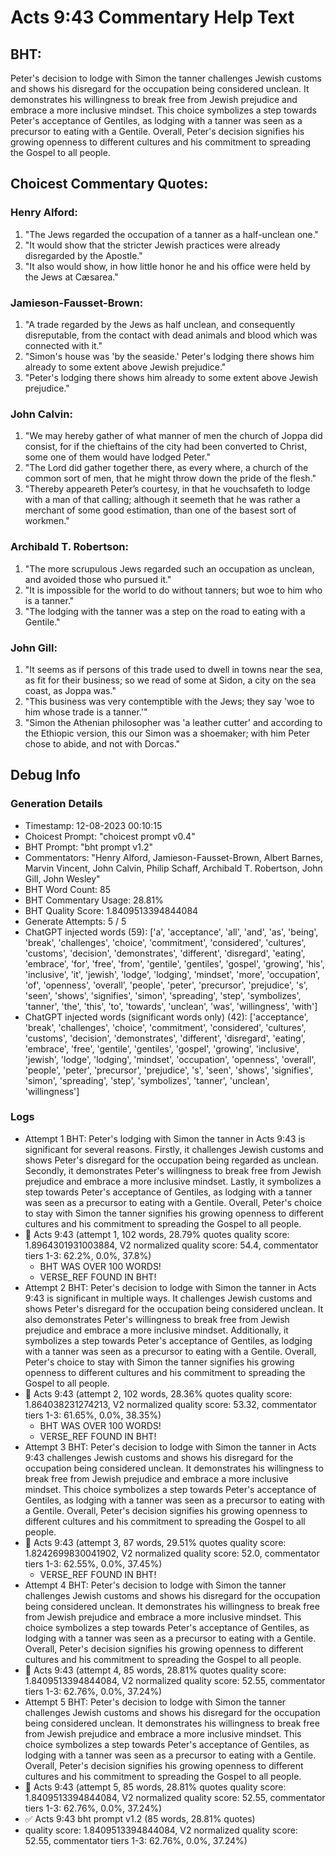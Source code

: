 # Acts 9:43 Commentary Help Text

## BHT:
Peter's decision to lodge with Simon the tanner challenges Jewish customs and shows his disregard for the occupation being considered unclean. It demonstrates his willingness to break free from Jewish prejudice and embrace a more inclusive mindset. This choice symbolizes a step towards Peter's acceptance of Gentiles, as lodging with a tanner was seen as a precursor to eating with a Gentile. Overall, Peter's decision signifies his growing openness to different cultures and his commitment to spreading the Gospel to all people.

## Choicest Commentary Quotes:
### Henry Alford:
1. "The Jews regarded the occupation of a tanner as a half-unclean one."
2. "It would show that the stricter Jewish practices were already disregarded by the Apostle."
3. "It also would show, in how little honor he and his office were held by the Jews at Cæsarea."

### Jamieson-Fausset-Brown:
1. "A trade regarded by the Jews as half unclean, and consequently disreputable, from the contact with dead animals and blood which was connected with it."
2. "Simon's house was 'by the seaside.' Peter's lodging there shows him already to some extent above Jewish prejudice."
3. "Peter's lodging there shows him already to some extent above Jewish prejudice."

### John Calvin:
1. "We may hereby gather of what manner of men the church of Joppa did consist, for if the chieftains of the city had been converted to Christ, some one of them would have lodged Peter." 
2. "The Lord did gather together there, as every where, a church of the common sort of men, that he might throw down the pride of the flesh."
3. "Thereby appeareth Peter’s courtesy, in that he vouchsafeth to lodge with a man of that calling; although it seemeth that he was rather a merchant of some good estimation, than one of the basest sort of workmen."

### Archibald T. Robertson:
1. "The more scrupulous Jews regarded such an occupation as unclean, and avoided those who pursued it."
2. "It is impossible for the world to do without tanners; but woe to him who is a tanner."
3. "The lodging with the tanner was a step on the road to eating with a Gentile."

### John Gill:
1. "It seems as if persons of this trade used to dwell in towns near the sea, as fit for their business; so we read of some at Sidon, a city on the sea coast, as Joppa was."
2. "This business was very contemptible with the Jews; they say 'woe to him whose trade is a tanner.'"
3. "Simon the Athenian philosopher was 'a leather cutter' and according to the Ethiopic version, this our Simon was a shoemaker; with him Peter chose to abide, and not with Dorcas."


## Debug Info
### Generation Details
- Timestamp: 12-08-2023 00:10:15
- Choicest Prompt: "choicest prompt v0.4"
- BHT Prompt: "bht prompt v1.2"
- Commentators: "Henry Alford, Jamieson-Fausset-Brown, Albert Barnes, Marvin Vincent, John Calvin, Philip Schaff, Archibald T. Robertson, John Gill, John Wesley"
- BHT Word Count: 85
- BHT Commentary Usage: 28.81%
- BHT Quality Score: 1.8409513394844084
- Generate Attempts: 5 / 5
- ChatGPT injected words (59):
	['a', 'acceptance', 'all', 'and', 'as', 'being', 'break', 'challenges', 'choice', 'commitment', 'considered', 'cultures', 'customs', 'decision', 'demonstrates', 'different', 'disregard', 'eating', 'embrace', 'for', 'free', 'from', 'gentile', 'gentiles', 'gospel', 'growing', 'his', 'inclusive', 'it', 'jewish', 'lodge', 'lodging', 'mindset', 'more', 'occupation', 'of', 'openness', 'overall', 'people', 'peter', 'precursor', 'prejudice', 's', 'seen', 'shows', 'signifies', 'simon', 'spreading', 'step', 'symbolizes', 'tanner', 'the', 'this', 'to', 'towards', 'unclean', 'was', 'willingness', 'with']
- ChatGPT injected words (significant words only) (42):
	['acceptance', 'break', 'challenges', 'choice', 'commitment', 'considered', 'cultures', 'customs', 'decision', 'demonstrates', 'different', 'disregard', 'eating', 'embrace', 'free', 'gentile', 'gentiles', 'gospel', 'growing', 'inclusive', 'jewish', 'lodge', 'lodging', 'mindset', 'occupation', 'openness', 'overall', 'people', 'peter', 'precursor', 'prejudice', 's', 'seen', 'shows', 'signifies', 'simon', 'spreading', 'step', 'symbolizes', 'tanner', 'unclean', 'willingness']

### Logs
- Attempt 1 BHT: Peter's lodging with Simon the tanner in Acts 9:43 is significant for several reasons. Firstly, it challenges Jewish customs and shows Peter's disregard for the occupation being regarded as unclean. Secondly, it demonstrates Peter's willingness to break free from Jewish prejudice and embrace a more inclusive mindset. Lastly, it symbolizes a step towards Peter's acceptance of Gentiles, as lodging with a tanner was seen as a precursor to eating with a Gentile. Overall, Peter's choice to stay with Simon the tanner signifies his growing openness to different cultures and his commitment to spreading the Gospel to all people.
- 🔄 Acts 9:43 (attempt 1, 102 words, 28.79% quotes quality score: 1.8964301931003884, V2 normalized quality score: 54.4, commentator tiers 1-3: 62.2%, 0.0%, 37.8%) 
	- BHT WAS OVER 100 WORDS! 
	- VERSE_REF FOUND IN BHT!
- Attempt 2 BHT: Peter's decision to lodge with Simon the tanner in Acts 9:43 is significant in multiple ways. It challenges Jewish customs and shows Peter's disregard for the occupation being considered unclean. It also demonstrates Peter's willingness to break free from Jewish prejudice and embrace a more inclusive mindset. Additionally, it symbolizes a step towards Peter's acceptance of Gentiles, as lodging with a tanner was seen as a precursor to eating with a Gentile. Overall, Peter's choice to stay with Simon the tanner signifies his growing openness to different cultures and his commitment to spreading the Gospel to all people.
- 🔄 Acts 9:43 (attempt 2, 102 words, 28.36% quotes quality score: 1.864038231274213, V2 normalized quality score: 53.32, commentator tiers 1-3: 61.65%, 0.0%, 38.35%) 
	- BHT WAS OVER 100 WORDS! 
	- VERSE_REF FOUND IN BHT!
- Attempt 3 BHT: Peter's decision to lodge with Simon the tanner in Acts 9:43 challenges Jewish customs and shows his disregard for the occupation being considered unclean. It demonstrates his willingness to break free from Jewish prejudice and embrace a more inclusive mindset. This choice symbolizes a step towards Peter's acceptance of Gentiles, as lodging with a tanner was seen as a precursor to eating with a Gentile. Overall, Peter's decision signifies his growing openness to different cultures and his commitment to spreading the Gospel to all people.
- 🔄 Acts 9:43 (attempt 3, 87 words, 29.51% quotes quality score: 1.8242699830041902, V2 normalized quality score: 52.0, commentator tiers 1-3: 62.55%, 0.0%, 37.45%) 
	- VERSE_REF FOUND IN BHT!
- Attempt 4 BHT: Peter's decision to lodge with Simon the tanner challenges Jewish customs and shows his disregard for the occupation being considered unclean. It demonstrates his willingness to break free from Jewish prejudice and embrace a more inclusive mindset. This choice symbolizes a step towards Peter's acceptance of Gentiles, as lodging with a tanner was seen as a precursor to eating with a Gentile. Overall, Peter's decision signifies his growing openness to different cultures and his commitment to spreading the Gospel to all people.
- 🔄 Acts 9:43 (attempt 4, 85 words, 28.81% quotes quality score: 1.8409513394844084, V2 normalized quality score: 52.55, commentator tiers 1-3: 62.76%, 0.0%, 37.24%)
- Attempt 5 BHT: Peter's decision to lodge with Simon the tanner challenges Jewish customs and shows his disregard for the occupation being considered unclean. It demonstrates his willingness to break free from Jewish prejudice and embrace a more inclusive mindset. This choice symbolizes a step towards Peter's acceptance of Gentiles, as lodging with a tanner was seen as a precursor to eating with a Gentile. Overall, Peter's decision signifies his growing openness to different cultures and his commitment to spreading the Gospel to all people.
- 🔄 Acts 9:43 (attempt 5, 85 words, 28.81% quotes quality score: 1.8409513394844084, V2 normalized quality score: 52.55, commentator tiers 1-3: 62.76%, 0.0%, 37.24%)
- ✅ Acts 9:43 bht prompt v1.2 (85 words, 28.81% quotes)
- quality score: 1.8409513394844084, V2 normalized quality score: 52.55, commentator tiers 1-3: 62.76%, 0.0%, 37.24%)